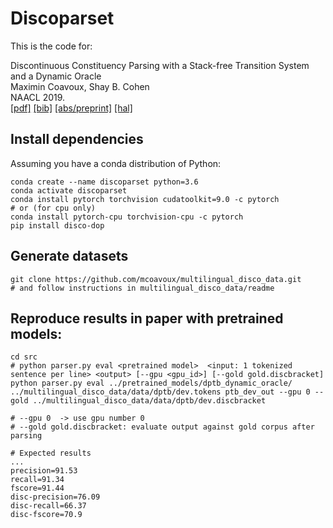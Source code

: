 
# Discoparset

This is the code for:

Discontinuous Constituency Parsing with a Stack-free Transition System and a Dynamic Oracle  
Maximin Coavoux, Shay B. Cohen  
NAACL 2019.  
[[pdf]](https://www.aclweb.org/anthology/N19-1018.pdf) [[bib]](https://www.aclweb.org/anthology/N19-1018.bib) [[abs/preprint]](https://arxiv.org/abs/1904.00615) [[hal]](https://hal.archives-ouvertes.fr/hal-02150076)

## Install dependencies

Assuming you have a conda distribution of Python:

    conda create --name discoparset python=3.6
    conda activate discoparset
    conda install pytorch torchvision cudatoolkit=9.0 -c pytorch
    # or (for cpu only)
    conda install pytorch-cpu torchvision-cpu -c pytorch
    pip install disco-dop

## Generate datasets

    git clone https://github.com/mcoavoux/multilingual_disco_data.git
    # and follow instructions in multilingual_disco_data/readme

## Reproduce results in paper with pretrained models:

    cd src
    # python parser.py eval <pretrained model>  <input: 1 tokenized sentence per line> <output> [--gpu <gpu_id>] [--gold gold.discbracket]
    python parser.py eval ../pretrained_models/dptb_dynamic_oracle/  ../multilingual_disco_data/data/dptb/dev.tokens ptb_dev_out --gpu 0 --gold ../multilingual_disco_data/data/dptb/dev.discbracket

    # --gpu 0  -> use gpu number 0
    # --gold gold.discbracket: evaluate output against gold corpus after parsing

    # Expected results
    ...
    precision=91.53
    recall=91.34
    fscore=91.44
    disc-precision=76.09
    disc-recall=66.37
    disc-fscore=70.9




